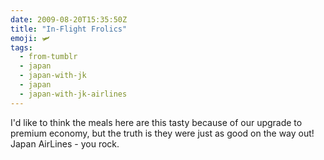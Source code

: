 ```yaml
---
date: 2009-08-20T15:35:50Z
title: "In-Flight Frolics"
emoji: 🛩️
tags:
  - from-tumblr
  - japan
  - japan-with-jk
  - japan
  - japan-with-jk-airlines
---
```


I'd like to think the meals here are this tasty because of our upgrade to premium economy, but the truth is they were just as good on the way out! Japan AirLines - you rock.
